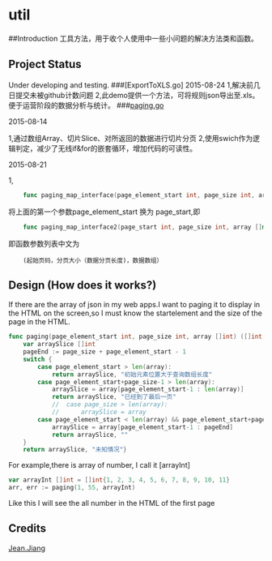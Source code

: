 # util
##Introduction
工具方法，用于收个人使用中一些小问题的解决方法类和函数。
## Project Status
Under developing and testing.
###[ExportToXLS.go]
2015-08-24
1,解决前几日提交未被github计数问题
2,此demo提供一个方法，可将规则json导出至.xls。便于运营阶段的数据分析与统计。
###[paging.go](https://github.com/JiangXuanYi/util/blob/master/paging.go)

2015-08-14

1,通过数组Array、切片Slice、对所返回的数据进行切片分页 
2,使用swich作为逻辑判定，减少了无线if&for的嵌套循环，增加代码的可读性。
	
2015-08-21

1,
```go
	func paging_map_interface(page_element_start int, page_size int, array []map[string]interface{}) 
```
将上面的第一个参数page_element_start 换为 page_start,即
```go
	func paging_map_interface2(page_start int, page_size int, array []map[string]interface{})
```
即函数参数列表中文为
```
	(起始页码，分页大小（数据分页长度)，数据数组）
```
	
    
## Design (How does it works?)

If there are the array of json in my web apps.I want to paging it to display in the HTML on the screen,so I must know the startelement and the size of the page in the HTML.
```go
func paging(page_element_start int, page_size int, array []int) ([]int, string) {
    var arraySlice []int
    pageEnd := page_size + page_element_start - 1
	switch {
    	case page_element_start > len(array):
	    	return arraySlice, "初始元素位置大于查询数组长度"
    	case page_element_start+page_size-1 > len(array):
	    	arraySlice = array[page_element_start-1 : len(array)]
	    	return arraySlice, "已经到了最后一页"
	    	//	case page_size > len(array):
	    	//		arraySlice = array
    	case page_element_start < len(array) && page_element_start+page_size-1 <= len(array) && page_size <= len(array):
	    	arraySlice = array[page_element_start-1 : pageEnd]
	    	return arraySlice, ""
	}
	return arraySlice, "未知情况"}
```



For example,there is array of number, I call it [arrayInt]

```go
var arrayInt []int = []int{1, 2, 3, 4, 5, 6, 7, 8, 9, 10, 11}
arr, err := paging(1, 55, arrayInt)
```
Like this I will see the all number in the HTML of the first page

## Credits
[Jean.Jiang](https://github.com/JiangXuanYi)